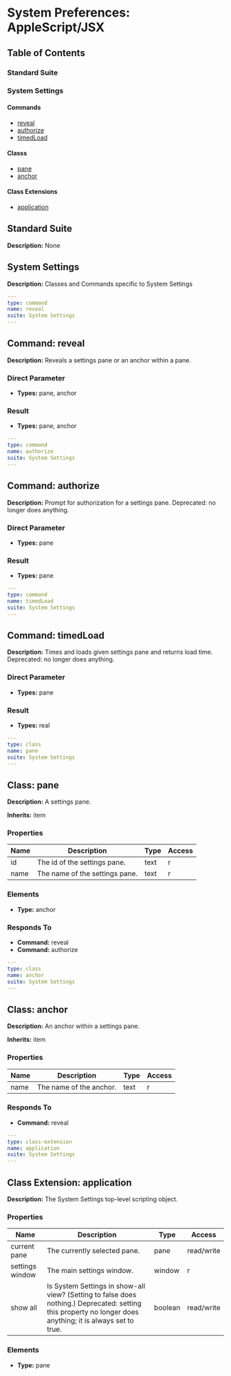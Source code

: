 # System Preferences: AppleScript/JSX

## Table of Contents

### Standard Suite
### System Settings
#### Commands
- [reveal](#reveal)
- [authorize](#authorize)
- [timedLoad](#timedload)
#### Classs
- [pane](#pane)
- [anchor](#anchor)
#### Class Extensions
- [application](#application)


## Standard Suite

**Description:** None

## System Settings

**Description:** Classes and Commands specific to System Settings

<a name="reveal"></a>
```yaml
---
type: command
name: reveal
suite: System Settings
---
```

## Command: reveal

**Description:** Reveals a settings pane or an anchor within a pane.

### Direct Parameter
- **Types:** pane, anchor
### Result
- **Types:** pane, anchor
<a name="authorize"></a>
```yaml
---
type: command
name: authorize
suite: System Settings
---
```

## Command: authorize

**Description:** Prompt for authorization for a settings pane. Deprecated: no longer does anything.

### Direct Parameter
- **Types:** pane
### Result
- **Types:** pane
<a name="timedload"></a>
```yaml
---
type: command
name: timedLoad
suite: System Settings
---
```

## Command: timedLoad

**Description:** Times and loads given settings pane and returns load time. Deprecated: no longer does anything.

### Direct Parameter
- **Types:** pane
### Result
- **Types:** real
<a name="pane"></a>
```yaml
---
type: class
name: pane
suite: System Settings
---
```

## Class: pane

**Description:** A settings pane.

**Inherits:** item

### Properties
| Name | Description | Type | Access |
|---|---|---|---|
| id | The id of the settings pane. | text | r |
| name | The name of the settings pane. | text | r |

### Elements
- **Type:** anchor
### Responds To
- **Command:** reveal
- **Command:** authorize
<a name="anchor"></a>
```yaml
---
type: class
name: anchor
suite: System Settings
---
```

## Class: anchor

**Description:** An anchor within a settings pane.

**Inherits:** item

### Properties
| Name | Description | Type | Access |
|---|---|---|---|
| name | The name of the anchor. | text | r |

### Responds To
- **Command:** reveal
<a name="application"></a>
```yaml
---
type: class-extension
name: application
suite: System Settings
---
```

## Class Extension: application

**Description:** The System Settings top-level scripting object.

### Properties
| Name | Description | Type | Access |
|---|---|---|---|
| current pane | The currently selected pane. | pane | read/write |
| settings window | The main settings window. | window | r |
| show all | Is System Settings in show-all view? (Setting to false does nothing.) Deprecated: setting this property no longer does anything; it is always set to true. | boolean | read/write |

### Elements
- **Type:** pane
